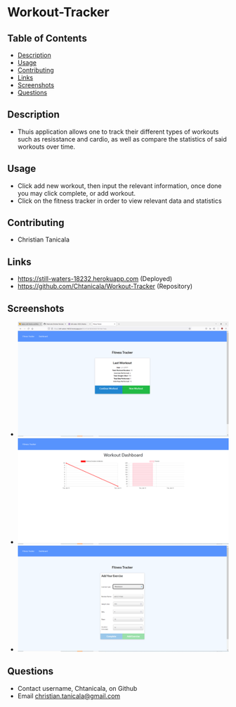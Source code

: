 # Workout-Tracker

## Table of Contents
- [Description](#Description)
- [Usage](#Usage)
- [Contributing](#Contributing)
- [Links](#Links)
- [Screenshots](#Screenshots)
- [Questions](#Questions)
    
## Description
- Thuis application allows one to track their different types of workouts such as resisstance and cardio, as well as compare the statistics of said workouts over time.
    

## Usage
- Click add new workout, then input the relevant information, once done you may click complete, or add workout.
- Click on the fitness tracker in order to view relevant data and statistics

## Contributing
- Christian Tanicala

## Links
- https://still-waters-18232.herokuapp.com (Deployed)
- https://github.com/Chtanicala/Workout-Tracker (Repository)

## Screenshots
- ![Landing](README-Assets/Landing.PNG)
- ![Stats](README-Assets/Stats.PNG)
- ![Tracker](README-Assets/tracker.PNG)

    
## Questions
- Contact username, Chtanicala, on Github
- Email christian.tanicala@gmail.com